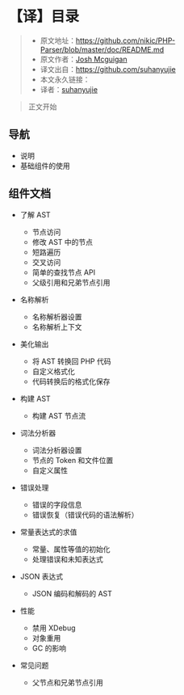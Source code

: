 # 【译】目录

>* 原文地址：https://github.com/nikic/PHP-Parser/blob/master/doc/README.md
>* 原文作者：[Josh Mcguigan](https://github.com/nikic/PHP-Parser)
>* 译文出自：https://github.com/suhanyujie
>* 本文永久链接： 
>* 译者：[suhanyujie](https://github.com/suhanyujie)

> 正文开始

## 导航
* 说明
* 基础组件的使用

## 组件文档
* 了解 AST
    * 节点访问
    * 修改 AST 中的节点
    * 短路遍历
    * 交叉访问
    * 简单的查找节点 API
    * 父级引用和兄弟节点引用

* 名称解析
    * 名称解析器设置
    * 名称解析上下文

* 美化输出
    * 将 AST 转换回 PHP 代码
    * 自定义格式化
    * 代码转换后的格式化保存

* 构建 AST
    * 构建 AST 节点流

* 词法分析器
    * 词法分析器设置
    * 节点的 Token 和文件位置
    * 自定义属性

* 错误处理
    * 错误的字段信息
    * 错误恢复（错误代码的语法解析）

* 常量表达式的求值
    * 常量、属性等值的初始化
    * 处理错误和未知表达式

* JSON 表达式
    * JSON 编码和解码的 AST

* 性能
    * 禁用 XDebug
    * 对象重用
    * GC 的影响

* 常见问题
    * 父节点和兄弟节点引用
